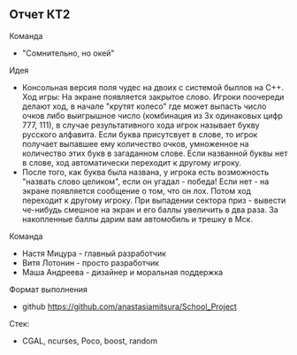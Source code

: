 ## Отчет КТ2

Команда 
- "Сомнительно, но окей"

Идея
- Консольная версия поля чудес на двоих с системой быллов на C++. Ход игры: На экране появляется закрытое слово. Игроки поочереди делают ход, в начале "крутят колесо" где может выпасть число очков либо выигрышное число (комбинация из 3х одинаковых цифр 777, 111), в случае результативного хода игрок называет букву русского алфавита. Если буква присутсвует в слове, то игрок получает выпавшее ему количество очков, умноженное на количество этих букв в загаданном слове. Если названной буквы нет в слове, ход автоматически переходит к другому игроку. 
- После того, как буква была названа, у игрока есть возможность "назвать слово целиком", если он угадал - победа! Если нет - на экране появляется сообщение о том, что он лох. Потом ход переходит к другому игроку. При выпадении сектора приз - вывести че-нибудь смешное на экран и его баллы увеличить в два раза. За накопленные баллы дарим вам автомобиль и трешку в Мск.

Команда

- Настя Мицура - главный разработчик
- Витя Лотонин - просто разработчик
- Маша Андреева - дизайнер и моральная поддержка

Формат выполнения
- github https://github.com/anastasiamitsura/School_Project

Стек:
- CGAL, ncurses, Poco, boost, random
